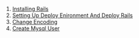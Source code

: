 1. [Installing Rails](install_rails.md)
2. [Setting Up Deploy Enironment And Deploy Rails](deploy_rails.md)
3. [Change Encoding](change_encoding.md)
4. [Create Mysql User](create_mysql_user.md)

